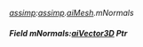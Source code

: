 _[assimp](../../modules/assimp/assimp-module.md):[assimp](../../modules/assimp/assimp-module.md).[aiMesh](../../modules/assimp/assimp-aimesh.md).mNormals_
##### Field mNormals:[aiVector3D](../../modules/assimp/assimp-aivector3d.md) Ptr
